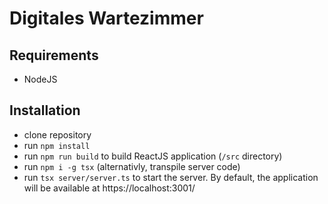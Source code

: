 # Digitales Wartezimmer

## Requirements
- NodeJS

## Installation

- clone repository
- run `npm install`
- run `npm run build` to build ReactJS application (`/src` directory)
- run `npm i -g tsx` (alternativly, transpile server code)
- run `tsx server/server.ts` to start the server. By default, the application will be available at https://localhost:3001/